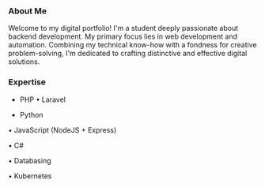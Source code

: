 ### About Me

Welcome to my digital portfolio! I'm a student deeply passionate about backend development. My primary focus lies in web development and automation. Combining my technical know-how with a fondness for creative problem-solving, I'm dedicated to crafting distinctive and effective digital solutions.

### Expertise

- PHP
  • Laravel

- Python

• JavaScript (NodeJS + Express)

• C#

• Databasing

• Kubernetes
